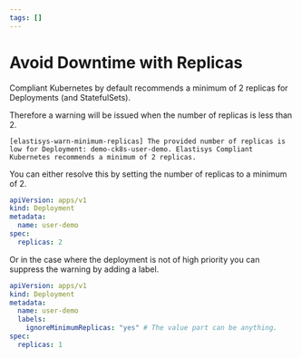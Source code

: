 ```yaml
---
tags: []
---
```


# Avoid Downtime with Replicas

Compliant Kubernetes by default recommends a minimum of 2 replicas for Deployments (and StatefulSets).

Therefore a warning will be issued when the number of replicas is less than 2.

```console
[elastisys-warn-minimum-replicas] The provided number of replicas is low for Deployment: demo-ck8s-user-demo. Elastisys Compliant Kubernetes recommends a minimum of 2 replicas.
```

You can either resolve this by setting the number of replicas to a minimum of 2.

```yaml
apiVersion: apps/v1
kind: Deployment
metadata:
  name: user-demo
spec:
  replicas: 2
```

Or in the case where the deployment is not of high priority you can suppress the warning by adding a label.

```yaml
apiVersion: apps/v1
kind: Deployment
metadata:
  name: user-demo
  labels:
    ignoreMinimumReplicas: "yes" # The value part can be anything.
spec:
  replicas: 1
```
